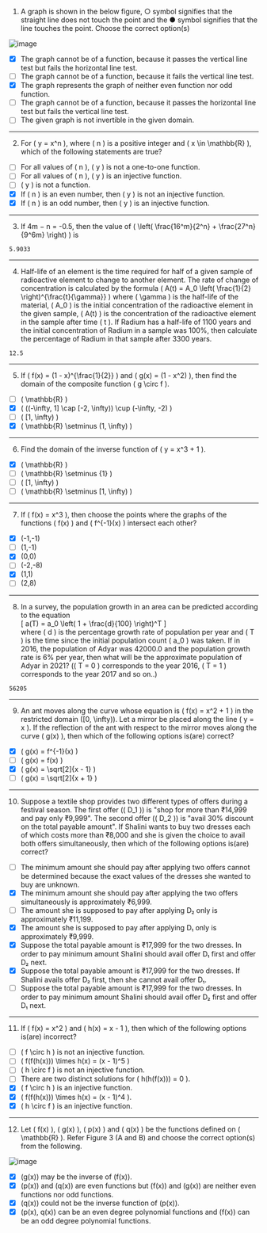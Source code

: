 1) A graph is shown in the below figure, ○ symbol signifies that the straight line does not touch the point and the ● symbol signifies that the line touches the point. Choose the correct option(s)  

![image](https://github.com/user-attachments/assets/5da9ba26-0af1-4994-82f2-1c4456384f7c)

- [x] The graph cannot be of a function, because it passes the vertical line test but fails the horizontal line test.  
- [ ] The graph cannot be of a function, because it fails the vertical line test.  
- [x] The graph represents the graph of neither even function nor odd function.  
- [ ] The graph cannot be of a function, because it passes the horizontal line test but fails the vertical line test.  
- [ ] The given graph is not invertible in the given domain.  

---

2) For \( y = x^n \), where \( n \) is a positive integer and \( x \in \mathbb{R} \), which of the following statements are true?  

- [ ] For all values of \( n \), \( y \) is not a one-to-one function.  
- [ ] For all values of \( n \), \( y \) is an injective function.  
- [ ] \( y \) is not a function.  
- [x] If \( n \) is an even number, then \( y \) is not an injective function.  
- [x] If \( n \) is an odd number, then \( y \) is an injective function.

---

3) If 4m − n = -0.5, then the value of \( \left( \frac{16^m}{2^n} + \frac{27^n}{9^6m} \right) \) is  
```
5.9033 
```
---

4) Half-life of an element is the time required for half of a given sample of radioactive element to change to another element. The rate of change of concentration is calculated by the formula \( A(t) = A_0 \left( \frac{1}{2} \right)^{\frac{t}{\gamma}} \) where \( \gamma \) is the half-life of the material, \( A_0 \) is the initial concentration of the radioactive element in the given sample, \( A(t) \) is the concentration of the radioactive element in the sample after time \( t \). If Radium has a half-life of 1100 years and the initial concentration of Radium in a sample was 100%, then calculate the percentage of Radium in that sample after 3300 years.  
```
12.5
```
---

5) If \( f(x) = (1 - x)^{\frac{1}{2}} \) and \( g(x) = (1 - x^2) \), then find the domain of the composite function \( g \circ f \).  
- [ ] \( \mathbb{R} \)  
- [x] \( ((-\infty, 1] \cap [-2, \infty)) \cup (-\infty, -2) \)  
- [ ] \( [1, \infty) \)  
- [x] \( \mathbb{R} \setminus (1, \infty) \)  

---

6) Find the domain of the inverse function of \( y = x^3 + 1 \).  
- [x] \( \mathbb{R} \)  
- [ ] \( \mathbb{R} \setminus \{1\} \)  
- [ ] \( [1, \infty) \)  
- [ ] \( \mathbb{R} \setminus [1, \infty) \)  

---

7)  If \( f(x) = x^3 \), then choose the points where the graphs of the functions \( f(x) \) and \( f^{-1}(x) \) intersect each other?

- [x] (-1,-1)  
- [ ] (1,-1)  
- [x] (0,0)  
- [ ] (-2,-8)  
- [x] (1,1)  
- [ ] (2,8)  

---

8) In a survey, the population growth in an area can be predicted according to the equation  
\[
a(T) = a_0 \left( 1 + \frac{d}{100} \right)^T
\]  
where \( d \) is the percentage growth rate of population per year and \( T \) is the time since the initial population count \( a_0 \) was taken. If in 2016, the population of Adyar was 42000.0 and the population growth rate is 6% per year, then what will be the approximate population of Adyar in 2021? (\( T = 0 \) corresponds to the year 2016, \( T = 1 \) corresponds to the year 2017 and so on..)  
```
56205
```
---

9) An ant moves along the curve whose equation is \( f(x) = x^2 + 1 \) in the restricted domain \([0, \infty)\). Let a mirror be placed along the line \( y = x \). If the reflection of the ant with respect to the mirror moves along the curve \( g(x) \), then which of the following options is(are) correct?  

- [x] \( g(x) = f^{-1}(x) \)  
- [ ] \( g(x) = f(x) \)  
- [x] \( g(x) = \sqrt[2]{x - 1} \)  
- [ ] \( g(x) = \sqrt[2]{x + 1} \)  

---

10) Suppose a textile shop provides two different types of offers during a festival season. The first offer (\( D_1 \)) is "shop for more than ₹14,999 and pay only ₹9,999". The second offer (\( D_2 \)) is "avail 30% discount on the total payable amount". If Shalini wants to buy two dresses each of which costs more than ₹8,000 and she is given the choice to avail both offers simultaneously, then which of the following options is(are) correct?  

- [ ] The minimum amount she should pay after applying two offers cannot be determined because the exact values of the dresses she wanted to buy are unknown.  
- [x] The minimum amount she should pay after applying the two offers simultaneously is approximately ₹6,999.  
- [ ] The amount she is supposed to pay after applying D₂ only is approximately ₹11,199.  
- [x] The amount she is supposed to pay after applying D₁ only is approximately ₹9,999.  
- [x] Suppose the total payable amount is ₹17,999 for the two dresses. In order to pay minimum amount Shalini should avail offer D₁ first and offer D₂ next.  
- [x] Suppose the total payable amount is ₹17,999 for the two dresses. If Shalini avails offer D₂ first, then she cannot avail offer D₁.  
- [ ] Suppose the total payable amount is ₹17,999 for the two dresses. In order to pay minimum amount Shalini should avail offer D₂ first and offer D₁ next.  

---

11) If \( f(x) = x^2 \) and \( h(x) = x - 1 \), then which of the following options is(are) incorrect?

- [ ] \( f \circ h \) is not an injective function.  
- [ ] \( f(f(h(x))) \times h(x) = (x - 1)^5 \)  
- [ ] \( h \circ f \) is not an injective function.  
- [ ] There are two distinct solutions for \( h(h(f(x))) = 0 \).  
- [x] \( f \circ h \) is an injective function.  
- [x] \( f(f(h(x))) \times h(x) = (x - 1)^4 \).  
- [x] \( h \circ f \) is an injective function.  

---

12) Let \( f(x) \), \( g(x) \), \( p(x) \) and \( q(x) \) be the functions defined on \( \mathbb{R} \). Refer Figure 3 (A and B) and choose the correct option(s) from the following.

![image](https://github.com/user-attachments/assets/ed3e3b51-9dd5-45e8-bbfb-f1827fe27a9d)

- [x] \(g(x)\) may be the inverse of \(f(x)\).  
- [x] \(p(x)\) and \(q(x)\) are even functions but \(f(x)\) and \(g(x)\) are neither even functions nor odd functions.  
- [x] \(q(x)\) could not be the inverse function of \(p(x)\).  
- [x] \(p(x), q(x)\) can be an even degree polynomial functions and \(f(x)\) can be an odd degree polynomial functions.

